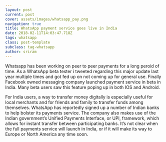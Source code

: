 ```yaml
---
layout: post
current: post
cover: assets/images/whatsapp_pay.png
navigation: true
title: WhatsApp payment service goes live in India
date: 2018-02-11T14:03:47.718Z
tags: whatsapp
class: post-template
subclass: tag-whatsapp
author: sriram
---
```

Whatsapp has been working on peer to peer payments for a long peroid of time. As a WhatsApp beta tester i tweeted regarding this major update last year multiple times and got fed up on not coming up for general use. Finally Facebook owned messaging company launched payment service in beta in India. Many beta users saw this feature poping up in both IOS and Android.



For India users, a way to transfer money digitally is especially useful for local merchants and for friends and family to transfer funds among themselves. WhatsApp has reportedly signed up a number of Indian banks to help bolster its payments service. The company also makes use of the Indian government’s Unified Payments Interface, or UPI, framework, which allows for instant transfer between participating banks. It’s not clear when the full payments service will launch in India, or if it will make its way to Europe or North America any time soon.
